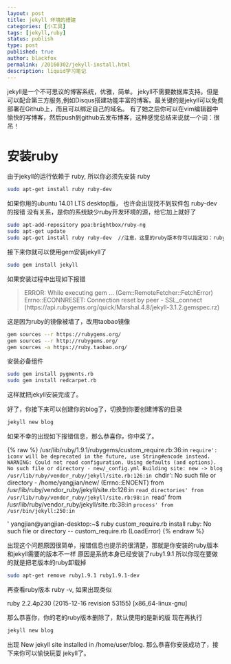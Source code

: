 ```yaml
---
layout: post
title: jekyll 环境的搭建
categories: [小工具]
tags: [jekyll,ruby]
status: publish
type: post
published: true
author: blackfox
permalink: /20160302/jekyll-install.html
description: liquid学习笔记
---
```


jekyll是一个不可思议的博客系统，优雅，简单。
jekyll不需要数据库支持。但是可以配合第三方服务,例如Disqus搭建功能丰富的博客。最关键的是jekyll可以免费部署在Github上，而且可以绑定自己的域名。
有了她之后你可以在vim编辑器中愉快的写博客，然后push到github去发布博客，这种感觉总结来说就一个词：很吊！

安装ruby
=====

由于jekyll的运行依赖于 ruby, 所以你必须先安装 ruby

```bash
sudo apt-get install ruby ruby-dev
```

如果你用的ubuntu 14.01 LTS desktop版， 也许会出现找不到软件包 ruby-dev 的报错
没有关系，是你的系统缺少ruby开发环境的源，给它加上就好了

```bash
sudo apt-add-repository ppa:brightbox/ruby-ng
sudo apt-get update
sudo apt-get install ruby ruby-dev  //注意，这里的ruby版本你可以指定如：ruby2.2
```

接下来你就可以使用gem安装jekyll了

```bash
sudo gem install jekyll
```

如果安装过程中出现如下报错

<blockquote>
ERROR:  While executing gem ... (Gem::RemoteFetcher::FetchError)
    Errno::ECONNRESET: Connection reset by peer - SSL_connect (https://api.rubygems.org/quick/Marshal.4.8/jekyll-3.1.2.gemspec.rz)
</blockquote>

这是因为ruby的镜像被墙了，改用taobao镜像

```bash
gem sources --r https://rubygems.org/
gem sources --r http://rubygems.org/
gem sources -a https://ruby.taobao.org/
```

安装必备组件

```bash
sudo gem install pygments.rb
sudo gem install redcarpet.rb
```


这样就把jekyll安装完成了。

好了，你接下来可以创建你的blog了，切换到你要创建博客的目录

```bash
jekyll new blog
```

如果不幸的出现如下报错信息，那么恭喜你，你中奖了。

{% raw %}
/usr/lib/ruby/1.9.1/rubygems/custom_require.rb:36:in `require': iconv will be deprecated in the future, use String#encode instead.
WARNING: Could not read configuration. Using defaults (and options).
	No such file or directory - new/_config.yml
Building site: new -> blog
/usr/lib/ruby/vendor_ruby/jekyll/site.rb:126:in `chdir': No such file or directory - /home/yangjian/new/ (Errno::ENOENT)
	from /usr/lib/ruby/vendor_ruby/jekyll/site.rb:126:in `read_directories'
	from /usr/lib/ruby/vendor_ruby/jekyll/site.rb:98:in `read'
	from /usr/lib/ruby/vendor_ruby/jekyll/site.rb:38:in `process'
	from /usr/bin/jekyll:250:in `<main>'
yangjian@yangjian-desktop:~$ ruby custom_require.rb install
ruby: No such file or directory -- custom_require.rb (LoadError)
{% endraw %}

出现这个问题原因很简单，报错信息也提示的很清楚，那就是你安装的ruby版本和jekyll需要的版本不一样
原因是系统本身已经安装了ruby1.9.1
所以你现在要做的就是把老版本的ruby卸载掉

```bash
sudo apt-get remove ruby1.9.1 ruby1.9.1-dev
```

再查看ruby版本 ruby -v, 如果出现类似

ruby 2.2.4p230 (2015-12-16 revision 53155) [x86_64-linux-gnu]

那么恭喜你，你的老的ruby版本删除了，默认使用的是新的版
现在再执行

```bash
jekyll new blog
```

出现 New jekyll site installed in /home/user/blog. 那么恭喜你安装成功了，接下来你可以愉快玩耍 jekyll了。